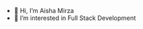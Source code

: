 - 👋 Hi, I’m Aisha Mirza
- 👀 I’m interested in Full Stack Development


<!---
AishaMirza1/AishaMirza1 is a ✨ special ✨ repository because its `README.md` (this file) appears on your GitHub profile.
You can click the Preview link to take a look at your changes.
--->
